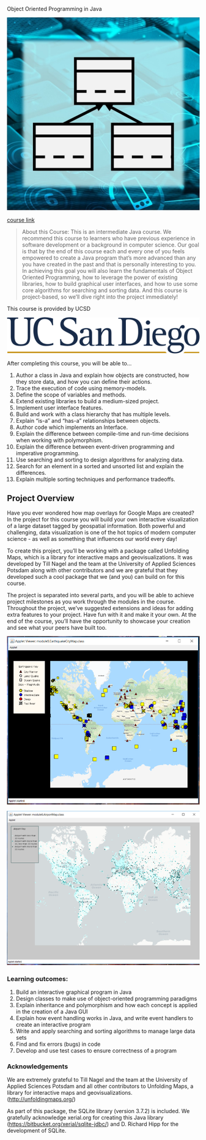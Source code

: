 Object Oriented Programming in Java

![logo](image.jpg)

[course link](https://www.coursera.org/learn/object-oriented-java)

>About this Course:
This is an intermediate Java course. We recommend this course to learners who have previous experience in software development or a background in computer science.  Our goal is that by the end of this course each and every one of you feels empowered to create a Java program that’s more advanced than any you have created in the past and that is personally interesting to you. In achieving this goal you will also learn the fundamentals of Object Oriented Programming, how to leverage the power of existing libraries, how to build graphical user interfaces, and how to use some core algorithms for searching and sorting data. And this course is project-based, so we’ll dive right into the project immediately!

This course is provided by UCSD

![uni_logo](ucsd.png)


After completing this course, you will be able to...

1. Author a class in Java and explain how objects are constructed, how they store data, and how you can define their actions.
2. Trace the execution of code using memory-models.
3. Define the scope of variables and methods.
4. Extend existing libraries to build a medium-sized project.
5. Implement user interface features.
6. Build and work with a class hierarchy that has multiple levels.
7. Explain “is-a” and “has-a” relationships between objects.
8. Author code which implements an Interface.
9. Explain the difference between compile-time and run-time decisions when working with polymorphism.
10. Explain the difference between event-driven programming and imperative programming.
11. Use searching and sorting to design algorithms for analyzing data.
12. Search for an element in a sorted and unsorted list and explain the differences.
13. Explain multiple sorting techniques and performance tradeoffs.

## Project Overview

Have you ever wondered how map overlays for Google Maps are created? In the project for this course you will build your own interactive visualization of a large dataset tagged by geospatial information. Both powerful and challenging, data visualization is one of the hot topics of modern computer science - as well as something that influences our world every day!

To create this project, you’ll be working with a package called Unfolding Maps, which is a library for interactive maps and geovisualizations. It was developed by Till Nagel and the team at the University of Applied Sciences Potsdam along with other contributors and we are grateful that they developed such a cool package that we (and you) can build on for this course.

The project is separated into several parts, and you will be able to achieve project milestones as you work through the modules in the course. Throughout the project, we’ve suggested extensions and ideas for adding extra features to your project. Have fun with it and make it your own. At the end of the course, you’ll have the opportunity to showcase your creation and see what your peers have built too.




![project1](project1.png)





![project2](project2.png)


### Learning outcomes:
1. Build an interactive graphical program in Java
2. Design classes to make use of object-oriented programming paradigms
3. Explain inheritance and polymorphism and how each concept is applied in the creation of a Java GUI
4. Explain how event handling works in Java, and write event handlers to create an interactive program
5. Write and apply searching and sorting algorithms to manage large data sets
6. Find and fix errors (bugs) in code
7. Develop and use test cases to ensure correctness of a program

### Acknowledgements
We are extremely grateful to Till Nagel and the team at the University of Applied Sciences Potsdam and all other contributors to Unfolding Maps, a library for interactive maps and geovisualizations. (http://unfoldingmaps.org/)

As part of this package, the SQLite library (version 3.7.2) is included. We gratefully acknowledge xerial.org for creating this Java library (https://bitbucket.org/xerial/sqlite-jdbc/) and D. Richard Hipp for the development of SQLite.
